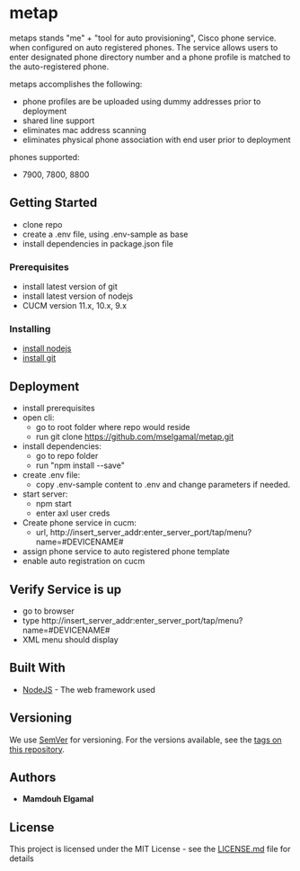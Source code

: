 # metap

metaps stands "me" + "tool for auto provisioning", Cisco phone service. when configured on auto registered phones. The service allows users
to enter designated phone directory number and a phone profile is matched to the auto-registered phone.

metaps accomplishes the following:
- phone profiles are be uploaded using dummy addresses prior to deployment
- shared line support
- eliminates mac address scanning
- eliminates physical phone association with end user prior to deployment

phones supported:
- 7900, 7800, 8800

## Getting Started

- clone repo
- create a .env file, using .env-sample as base
- install dependencies in package.json file

### Prerequisites

- install latest version of git
- install latest version of nodejs
- CUCM version 11.x, 10.x, 9.x

### Installing

- [install nodejs](https://nodejs.org/en/download/)
- [install git](https://git-scm.com/book/en/v2/Getting-Started-Installing-Git)

## Deployment

- install prerequisites
- open cli:
	- go to root folder where repo would reside
	- run git clone https://github.com/mselgamal/metap.git
- install dependencies:
	- go to repo folder
	- run "npm install --save"
- create .env file:
	- copy .env-sample content to .env and change parameters if needed.
- start server:
	- npm start
	- enter axl user creds
- Create phone service in cucm:
	- url, http://insert_server_addr:enter_server_port/tap/menu?name=#DEVICENAME#
- assign phone service to auto registered phone template
- enable auto registration on cucm

## Verify Service is up

- go to browser
- type http://insert_server_addr:enter_server_port/tap/menu?name=#DEVICENAME#
- XML menu should display

## Built With

* [NodeJS](http://www.nodejs.com) - The web framework used

## Versioning

We use [SemVer](http://semver.org/) for versioning. For the versions available, see the [tags on this repository](https://github.com/your/project/tags).

## Authors

* **Mamdouh Elgamal**

## License

This project is licensed under the MIT License - see the [LICENSE.md](LICENSE.md) file for details
